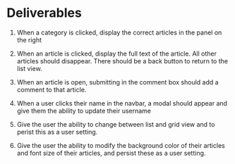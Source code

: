 # Deliverables

1. When a category is clicked, display the correct articles in the panel on the right
2. When an article is clicked, display the full text of the article. All other articles should disappear. There should be a back button to return to the list view.
3. When an article is open, submitting in the comment box should add a comment to that article.
4. When a user clicks their name in the navbar, a modal should appear and give them the ability to update their username


5. Give the user the ability to change between list and grid view and to perist this as a user setting.


6. Give the user the ability to modify the background color of their articles and font size of their articles, and persist these as a user setting.